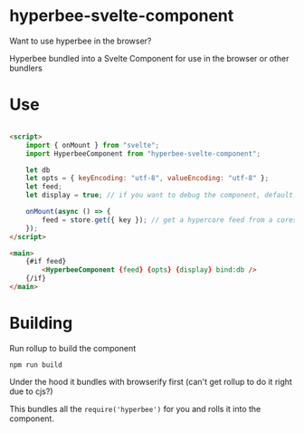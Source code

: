 # hyperbee-svelte-component

Want to use hyperbee in the browser?

Hyperbee bundled into a Svelte Component for use in the browser or other bundlers

# Use

```html

<script>
	import { onMount } from "svelte";
	import HyperbeeComponent from "hyperbee-svelte-component";

	let db
	let opts = { keyEncoding: "utf-8", valueEncoding: "utf-8" };
  	let feed;
	let display = true; // if you want to debug the component, default: false

	onMount(async () => {
		feed = store.get({ key }); // get a hypercore feed from a corestore or hyperspace instance
	});
</script>

<main>
	{#if feed}
    	<HyperbeeComponent {feed} {opts} {display} bind:db />
  	{/if}
</main>


```

# Building

Run rollup to build the component

```
npm run build
```

Under the hood it bundles with browserify first (can't get rollup to do it right due to cjs?)

This bundles all the `require('hyperbee')` for you and rolls it into the component.

